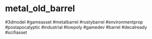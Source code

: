 # metal_old_barrel
#3dmodel #gameasset #metalbarrel #rustybarrel #environmentprop #postapocalyptic #industrial #lowpoly #gamedev #barrel #decalready #scifiasset
